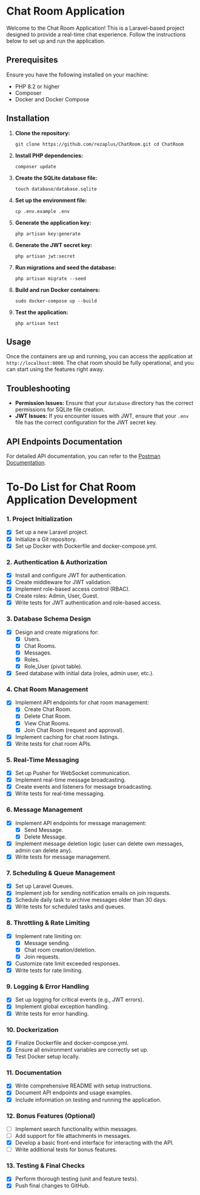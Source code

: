 # Chat Room Application

Welcome to the Chat Room Application! This is a Laravel-based project designed to provide a real-time chat experience. Follow the instructions below to set up and run the application.

## Prerequisites

Ensure you have the following installed on your machine:

- PHP 8.2 or higher
- Composer
- Docker and Docker Compose

## Installation

1. **Clone the repository:**

   ``
   git clone https://github.com/rezaplus/ChatRoom.git
   cd ChatRoom
   ``

2. **Install PHP dependencies:**

   ``
   composer update
   ``

3. **Create the SQLite database file:**

   ``
   touch database/database.sqlite
   ``

4. **Set up the environment file:**

   ``
   cp .env.example .env
   ``

5. **Generate the application key:**

   ``
   php artisan key:generate
   ``

6. **Generate the JWT secret key:**

   ``
   php artisan jwt:secret
   ``

7. **Run migrations and seed the database:**

   ``
   php artisan migrate --seed
   ``

8. **Build and run Docker containers:**

   ``
   sudo docker-compose up --build
   ``

9. **Test the application:**

   ``
   php artisan test
   ``

## Usage

Once the containers are up and running, you can access the application at `http://localhost:8000`. The chat room should be fully operational, and you can start using the features right away.

## Troubleshooting

- **Permission Issues:** Ensure that your `database` directory has the correct permissions for SQLite file creation.
- **JWT Issues:** If you encounter issues with JWT, ensure that your `.env` file has the correct configuration for the JWT secret key.

## API Endpoints Documentation
For detailed API documentation, you can refer to the [Postman Documentation](https://documenter.getpostman.com/view/25233262/2sA3s9E8ii#auth-info-1c9ffa0d-5a9c-4647-a7a1-6671bf169bd7).

##

# To-Do List for Chat Room Application Development

### **1. Project Initialization**

- [x]  Set up a new Laravel project.
- [x]  Initialize a Git repository.
- [x]  Set up Docker with Dockerfile and docker-compose.yml.

### **2. Authentication & Authorization**

- [x]  Install and configure JWT for authentication.
- [x]  Create middleware for JWT validation.
- [x]  Implement role-based access control (RBAC).
- [x]  Create roles: Admin, User, Guest.
- [x]  Write tests for JWT authentication and role-based access.

### **3. Database Schema Design**

- [x]  Design and create migrations for:
    - [x]  Users.
    - [x]  Chat Rooms.
    - [x]  Messages.
    - [x]  Roles.
    - [x]  Role_User (pivot table).
- [x]  Seed database with initial data (roles, admin user, etc.).

### **4. Chat Room Management**

- [x]  Implement API endpoints for chat room management:
    - [x]  Create Chat Room.
    - [x]  Delete Chat Room.
    - [x]  View Chat Rooms.
    - [x]  Join Chat Room (request and approval).
- [x]  Implement caching for chat room listings.
- [x]  Write tests for chat room APIs.

### **5. Real-Time Messaging**

- [x]  Set up Pusher for WebSocket communication.
- [x]  Implement real-time message broadcasting.
- [x]  Create events and listeners for message broadcasting.
- [x]  Write tests for real-time messaging.

### **6. Message Management**

- [x]  Implement API endpoints for message management:
    - [x]  Send Message.
    - [x]  Delete Message.
- [x]  Implement message deletion logic (user can delete own messages, admin can delete any).
- [x]  Write tests for message management.

### **7. Scheduling & Queue Management**

- [x]  Set up Laravel Queues.
- [x]  Implement job for sending notification emails on join requests.
- [x]  Schedule daily task to archive messages older than 30 days.
- [x]  Write tests for scheduled tasks and queues.

### **8. Throttling & Rate Limiting**

- [x]  Implement rate limiting on:
    - [x]  Message sending.
    - [x]  Chat room creation/deletion.
    - [x]  Join requests.
- [x]  Customize rate limit exceeded responses.
- [x]  Write tests for rate limiting.

### **9. Logging & Error Handling**

- [x]  Set up logging for critical events (e.g., JWT errors).
- [x]  Implement global exception handling.
- [x]  Write tests for error handling.

### **10. Dockerization**

- [x]  Finalize Dockerfile and docker-compose.yml.
- [x]  Ensure all environment variables are correctly set up.
- [x]  Test Docker setup locally.

### **11. Documentation**

- [x]  Write comprehensive README with setup instructions.
- [x]  Document API endpoints and usage examples.
- [x]  Include information on testing and running the application.

### **12. Bonus Features (Optional)**

- [ ]  Implement search functionality within messages.
- [ ]  Add support for file attachments in messages.
- [x]  Develop a basic front-end interface for interacting with the API.
- [ ]  Write additional tests for bonus features.

### **13. Testing & Final Checks**

- [x]  Perform thorough testing (unit and feature tests).
- [x]  Push final changes to GitHub.